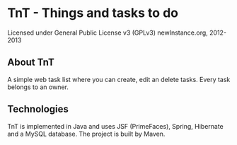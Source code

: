 # TnT - Things and tasks to do #
Licensed under General Public License v3 (GPLv3)
newInstance.org, 2012-2013

## About TnT ##
A simple web task list where you can create, edit an delete tasks. Every task belongs to an owner.

## Technologies ##
TnT is implemented in Java and uses JSF (PrimeFaces), Spring, Hibernate and a MySQL database. The project is built by Maven.

